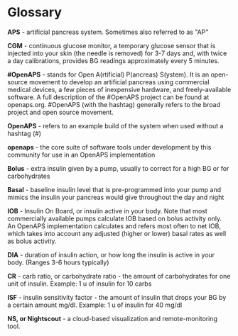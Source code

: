 # Glossary

<b>APS</b> - artificial pancreas system. Sometimes also referred to as "AP"

<b>CGM</b> - continuous glucose monitor, a temporary glucose sensor that is injected into your skin (the needle is removed) for 3-7 days and, with twice a day calibrations, provides BG readings approximately every 5 minutes.

<b>\#OpenAPS</b> - stands for Open A(rtificial) P(ancreas) S(ystem). It is an open-source movement to develop an artificial pancreas using commercial medical devices, a few pieces of inexpensive hardware, and freely-available software. A full description of the #OpenAPS project can be found at openaps.org. \#OpenAPS (with the hashtag) generally refers to the broad project and open source movement.

<b>OpenAPS</b> - refers to an example build of the system when used without a hashtag (\#)

<b>openaps</b> - the core suite of software tools under development by this community for use in an OpenAPS implementation

<b>Bolus</b> - extra insulin given by a pump, usually to correct for a high BG or for carbohydrates

<b>Basal</b> - baseline insulin level that is pre-programmed into your pump and mimics the insulin your pancreas would give throughout the day and night

<b>IOB</b> - Insulin On Board, or insulin active in your body. Note that most commercially available pumps calculate IOB based on bolus activity only. An OpenAPS implementation calculates and refers most often to net IOB, which takes into account any adjusted (higher or lower) basal rates as well as bolus activity.

<b>DIA</b> - duration of insulin action, or how long the insulin is active in your body. (Ranges 3-6 hours typically)

<b>CR</b> - carb ratio, or carbohydrate ratio - the amount of carbohydrates for one unit of insulin. Example: 1 u of insulin for 10 carbs

<b>ISF</b> - insulin sensitivity factor - the amount of insulin that drops your BG by a certain amount mg/dl. Example: 1 u of insulin for 40 mg/dl

<b>NS, or Nightscout</b> - a cloud-based visualization and remote-monitoring tool. 

